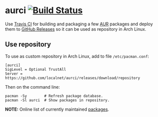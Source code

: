 # aurci [![Build Status](https://travis-ci.org/localnet/aurci.svg?branch=master)](https://travis-ci.org/localnet/aurci)

Use [Travis CI](https://travis-ci.org/localnet/aurci) for building and packaging a few [AUR](https://aur.archlinux.org/) packages and deploy them to [GitHub Releases](https://github.com/localnet/aurci/releases) so it can be used as repository in Arch Linux.

## Use repository

To use as custom repository in Arch Linux, add to file `/etc/pacman.conf`:

```
[aurci]
SigLevel = Optional TrustAll
Server = https://github.com/localnet/aurci/releases/download/repository
```

Then on the command line:

```
pacman -Sy        # Refresh package database.
pacman -Sl aurci  # Show packages in repository.
```

**NOTE:** Online list of currently maintained [packages](https://github.com/localnet/aurci/blob/master/pkglist).
